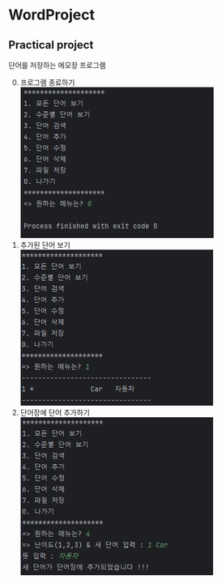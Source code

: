 # WordProject
## Practical project  
단어를 저장하는 메모장 프로그램  
  
0. 프로그램 종료하기  
![ADD Function](https://github.com/HongKing896/WordProject/blob/master/screenshot/%EC%8A%A4%ED%81%AC%EB%A6%B0%EC%83%B7%202023-09-09%20212538.png)
1. 추가된 단어 보기  
![ADD Function](https://github.com/HongKing896/WordProject/blob/master/screenshot/%EC%8A%A4%ED%81%AC%EB%A6%B0%EC%83%B7%202023-09-09%20212521.png)
4. 단어장에 단어 추가하기  
![ADD Function](https://github.com/HongKing896/WordProject/blob/master/screenshot/%EC%8A%A4%ED%81%AC%EB%A6%B0%EC%83%B7%202023-09-09%20212500.png)
